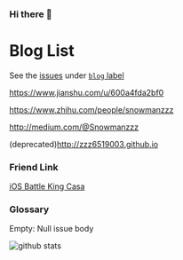 ### Hi there 👋


Blog List
====

See the [issues](https://github.com/zzz6519003/blog/issues?state=open) under [`blog` label](https://github.com/zzz6519003/blog/labels/blog)


https://www.jianshu.com/u/600a4fda2bf0

https://www.zhihu.com/people/snowmanzzz

http://medium.com/@Snowmanzzz

(deprecated)http://zzz6519003.github.io




### Friend Link

[iOS Battle King Casa](https://casatwy.com/communication_patterns.html)

### Glossary

Empty: Null issue body

![github stats](https://github-readme-stats.vercel.app/api?username=zzz6519003&count_private=true&show_icons=true&theme=radical)


<!--
**zzz6519003/zzz6519003** is a ✨ _special_ ✨ repository because its `README.md` (this file) appears on your GitHub profile.

Here are some ideas to get you started:

- 🔭 I’m currently working on ...
- 🌱 I’m currently learning ...
- 👯 I’m looking to collaborate on ...
- 🤔 I’m looking for help with ...
- 💬 Ask me about ...
- 📫 How to reach me: ...
- 😄 Pronouns: ...
- ⚡ Fun fact: ...
-->
